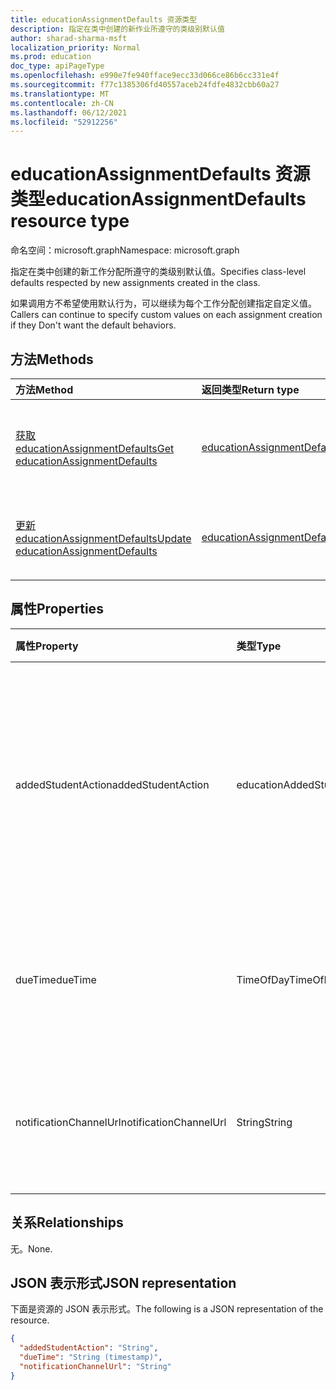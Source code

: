```yaml
---
title: educationAssignmentDefaults 资源类型
description: 指定在类中创建的新作业所遵守的类级别默认值
author: sharad-sharma-msft
localization_priority: Normal
ms.prod: education
doc_type: apiPageType
ms.openlocfilehash: e990e7fe940fface9ecc33d066ce86b6cc331e4f
ms.sourcegitcommit: f77c1385306fd40557aceb24fdfe4832cbb60a27
ms.translationtype: MT
ms.contentlocale: zh-CN
ms.lasthandoff: 06/12/2021
ms.locfileid: "52912256"
---
```

# <a name="educationassignmentdefaults-resource-type"></a><span data-ttu-id="cbc08-103">educationAssignmentDefaults 资源类型</span><span class="sxs-lookup"><span data-stu-id="cbc08-103">educationAssignmentDefaults resource type</span></span>

<span data-ttu-id="cbc08-104">命名空间：microsoft.graph</span><span class="sxs-lookup"><span data-stu-id="cbc08-104">Namespace: microsoft.graph</span></span>

<span data-ttu-id="cbc08-105">指定在类中创建的新工作分配所遵守的类级别默认值。</span><span class="sxs-lookup"><span data-stu-id="cbc08-105">Specifies class-level defaults respected by new assignments created in the class.</span></span> 

<span data-ttu-id="cbc08-106">如果调用方不希望使用默认行为，可以继续为每个工作分配创建指定自定义值。</span><span class="sxs-lookup"><span data-stu-id="cbc08-106">Callers can continue to specify custom values on each assignment creation if they Don't want the default behaviors.</span></span>

## <a name="methods"></a><span data-ttu-id="cbc08-107">方法</span><span class="sxs-lookup"><span data-stu-id="cbc08-107">Methods</span></span>
|<span data-ttu-id="cbc08-108">方法</span><span class="sxs-lookup"><span data-stu-id="cbc08-108">Method</span></span>|<span data-ttu-id="cbc08-109">返回类型</span><span class="sxs-lookup"><span data-stu-id="cbc08-109">Return type</span></span>|<span data-ttu-id="cbc08-110">说明</span><span class="sxs-lookup"><span data-stu-id="cbc08-110">Description</span></span>|
|:---|:---|:---|
|[<span data-ttu-id="cbc08-111">获取 educationAssignmentDefaults</span><span class="sxs-lookup"><span data-stu-id="cbc08-111">Get educationAssignmentDefaults</span></span>](../api/educationassignmentdefaults-get.md)|[<span data-ttu-id="cbc08-112">educationAssignmentDefaults</span><span class="sxs-lookup"><span data-stu-id="cbc08-112">educationAssignmentDefaults</span></span>](../resources/educationassignmentdefaults.md)|<span data-ttu-id="cbc08-113">读取 [educationAssignmentDefaults 对象的属性和](../resources/educationassignmentdefaults.md) 关系。</span><span class="sxs-lookup"><span data-stu-id="cbc08-113">Read the properties and relationships of an [educationAssignmentDefaults](../resources/educationassignmentdefaults.md) object.</span></span>|
|[<span data-ttu-id="cbc08-114">更新 educationAssignmentDefaults</span><span class="sxs-lookup"><span data-stu-id="cbc08-114">Update educationAssignmentDefaults</span></span>](../api/educationassignmentdefaults-update.md)|[<span data-ttu-id="cbc08-115">educationAssignmentDefaults</span><span class="sxs-lookup"><span data-stu-id="cbc08-115">educationAssignmentDefaults</span></span>](../resources/educationassignmentdefaults.md)|<span data-ttu-id="cbc08-116">更新 [educationAssignmentDefaults 对象](../resources/educationassignmentdefaults.md) 的属性。</span><span class="sxs-lookup"><span data-stu-id="cbc08-116">Update the properties of an [educationAssignmentDefaults](../resources/educationassignmentdefaults.md) object.</span></span>|

## <a name="properties"></a><span data-ttu-id="cbc08-117">属性</span><span class="sxs-lookup"><span data-stu-id="cbc08-117">Properties</span></span>
|<span data-ttu-id="cbc08-118">属性</span><span class="sxs-lookup"><span data-stu-id="cbc08-118">Property</span></span>|<span data-ttu-id="cbc08-119">类型</span><span class="sxs-lookup"><span data-stu-id="cbc08-119">Type</span></span>|<span data-ttu-id="cbc08-120">说明</span><span class="sxs-lookup"><span data-stu-id="cbc08-120">Description</span></span>|
|:---|:---|:---|
|<span data-ttu-id="cbc08-121">addedStudentAction</span><span class="sxs-lookup"><span data-stu-id="cbc08-121">addedStudentAction</span></span>|<span data-ttu-id="cbc08-122">educationAddedStudentAction</span><span class="sxs-lookup"><span data-stu-id="cbc08-122">educationAddedStudentAction</span></span>|<span data-ttu-id="cbc08-123">用于处理作业发布后添加的学生的课堂级别默认行为。</span><span class="sxs-lookup"><span data-stu-id="cbc08-123">Class-level default behavior for handling students who are added after the assignment is published.</span></span> <span data-ttu-id="cbc08-124">可取值为：`none`、`assignIfOpen`。</span><span class="sxs-lookup"><span data-stu-id="cbc08-124">Possible values are: `none`, `assignIfOpen`.</span></span>|
|<span data-ttu-id="cbc08-125">dueTime</span><span class="sxs-lookup"><span data-stu-id="cbc08-125">dueTime</span></span>|<span data-ttu-id="cbc08-126">TimeOfDay</span><span class="sxs-lookup"><span data-stu-id="cbc08-126">TimeOfDay</span></span>|<span data-ttu-id="cbc08-127">"到期时间"字段的类级别默认值。</span><span class="sxs-lookup"><span data-stu-id="cbc08-127">Class-level default value for due time field.</span></span> <span data-ttu-id="cbc08-128">默认值为 `23:59:00`。</span><span class="sxs-lookup"><span data-stu-id="cbc08-128">Default value is `23:59:00`.</span></span>|
|<span data-ttu-id="cbc08-129">notificationChannelUrl</span><span class="sxs-lookup"><span data-stu-id="cbc08-129">notificationChannelUrl</span></span>|<span data-ttu-id="cbc08-130">String</span><span class="sxs-lookup"><span data-stu-id="cbc08-130">String</span></span>|<span data-ttu-id="cbc08-131">默认Teams通知将发送到的频道。</span><span class="sxs-lookup"><span data-stu-id="cbc08-131">Default Teams channel to which notifications will be sent.</span></span> <span data-ttu-id="cbc08-132">默认值为 `null`。</span><span class="sxs-lookup"><span data-stu-id="cbc08-132">Default value is `null`.</span></span>|

## <a name="relationships"></a><span data-ttu-id="cbc08-133">关系</span><span class="sxs-lookup"><span data-stu-id="cbc08-133">Relationships</span></span>
<span data-ttu-id="cbc08-134">无。</span><span class="sxs-lookup"><span data-stu-id="cbc08-134">None.</span></span>

## <a name="json-representation"></a><span data-ttu-id="cbc08-135">JSON 表示形式</span><span class="sxs-lookup"><span data-stu-id="cbc08-135">JSON representation</span></span>
<span data-ttu-id="cbc08-136">下面是资源的 JSON 表示形式。</span><span class="sxs-lookup"><span data-stu-id="cbc08-136">The following is a JSON representation of the resource.</span></span>
<!-- {
  "blockType": "resource",
  "keyProperty": "id",
  "@odata.type": "microsoft.graph.educationAssignmentDefaults",
  "openType": false
}
-->
``` json
{
  "addedStudentAction": "String",
  "dueTime": "String (timestamp)",
  "notificationChannelUrl": "String"
}
```

